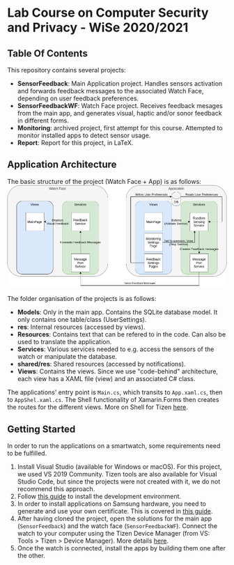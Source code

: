 # Lab Course on Computer Security and Privacy - WiSe 2020/2021

## Table Of Contents
This repository contains several projects:
- **SensorFeedback**: Main Application project. Handles sensors activation and forwards feedback messages to the associated Watch Face, depending on user feedback preferences.
- **SensorFeedbackWF**: Watch Face project. Receives feedback mesages from the main app, and generates visual, haptic and/or sonor feedback in different forms. 
- **Monitoring**: archived project, first attempt for this course. Attempted to monitor installed apps to detect sensor usage.
- **Report**: Report for this project, in LaTeX.

## Application Architecture
The basic structure of the project (Watch Face + App) is as follows:
![Diagram](appDiagram.png)

The folder organisation of the projects is as follows:
- **Models**: Only in the main app. Contains the SQLite database model. It only contains one table/class (UserSettings).
- **res**: Internal resources (accessed by views).
- **Resources**: Contains text that can be refered to in the code. Can also be used to translate the application.
- **Services**: Various services needed to e.g. access the sensors of the watch or manipulate the database.
- **shared/res**: Shared resources (accessed by notifications).
- **Views**: Contains the views. Since we use "code-behind" architecture, each view has a XAML file (view) and an associated C# class.

The applications' entry point is `Main.cs`, which transits to `App.xaml.cs`, then to `AppShel.xaml.cs`. The Shell functionality of Xamarin.Forms then creates the routes for the different views. More on Shell for Tizen [here](https://developer.samsung.com/tizen/blog/en-us/2020/03/09/using-xamarinform-shell-on-galaxy-watch).

## Getting Started
In order to run the applications on a smartwatch, some requirements need to be fulfilled.
1. Install Visual Studio (available for Windows or macOS). For this project, we used VS 2019 Community. Tizen tools are also available for Visual Studio Code, but since the projects were not created with it, we do not recommend this approach.
2. Follow [this guide](https://docs.tizen.org/application/vstools/install/#) to install the development environment.
3. In order to install applications on Samsung hardware, you need to generate and use your own certificate. This is covered in [this guide](https://developer.samsung.com/galaxy-watch-develop/getting-certificates/overview.html).
4. After having cloned the project, open the solutions for the main app (`SensorFeedback`) and the watch face (`SensorFeedbackWF`). Connect the watch to your computer using the Tizen Device Manager (from VS: Tools > Tizen > Device Manager). More details [here](https://docs.tizen.org/application/dotnet/tutorials/testing-your-app-on-gear/).
5. Once the watch is connected, install the apps by building them one after the other.

